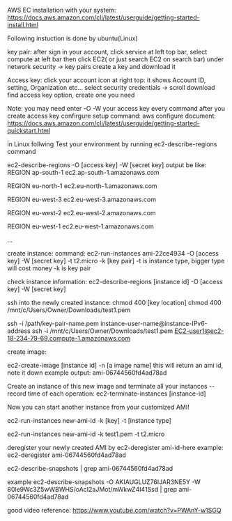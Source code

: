 AWS EC installation with your system:
https://docs.aws.amazon.com/cli/latest/userguide/getting-started-install.html

Following instuction is done by ubuntu(Linux)

key pair:
after sign in your account, click service at left top bar, select compute at left bar then click EC2( or just search EC2 on search bar)
under network security -> key pairs 
create a key and download it


Access key:
click your account icon at right top: it shows Account ID, setting, Organization etc...
select security credentials -> scroll download find access key option, create one you need


Note: you may need enter -O -W your access key every command
after you create access key
confirgure setup
command: aws configure
document:
https://docs.aws.amazon.com/cli/latest/userguide/getting-started-quickstart.html


in Linux follwing Test your environment by running ec2-describe-regions command


ec2-describe-regions -O [access key] -W [secret key]
output be like: 
REGION  ap-south-1      ec2.ap-south-1.amazonaws.com

REGION  eu-north-1      ec2.eu-north-1.amazonaws.com

REGION  eu-west-3       ec2.eu-west-3.amazonaws.com

REGION  eu-west-2       ec2.eu-west-2.amazonaws.com

REGION  eu-west-1       ec2.eu-west-1.amazonaws.com

...


create instance:
command: ec2-run-instances ami-22ce4934 -O [access key] -W [secret key] -t t2.micro -k [key pair]
-t is instance type, bigger type will cost money -k is key pair


check instance information:
ec2-describe-regions [instance id] -O [access key] -W [secret key]


ssh into the newly created instance:
chmod 400 [key location]
chmod 400 /mnt/c/Users/Owner/Downloads/test1.pem


ssh -i /path/key-pair-name.pem instance-user-name@instance-IPv6-address
ssh -i /mnt/c/Users/Owner/Downloads/test1.pem EC2-user1@ec2-18-234-79-69.compute-1.amazonaws.com


create image:


ec2-create-image [instance id] -n [a image name] 
this will return an ami id, note it down 
example output: ami-06744560fd4ad78ad


Create an instance of this new image and terminate all your instances -- record time of each operation:
 ec2-terminate-instances [instance-id] 
 
 
 Now you can start another instance from your customized AMI!


 ec2-run-instances new-ami-id -k [key] -t [instance type]
 
 ec2-run-instances new-ami-id -k test1.pem -t t2.micro
 
deregister your newly created AMI by
 ec2-deregister ami-id-here 
 example:  ec2-deregister ami-06744560fd4ad78ad
 
 
 ec2-describe-snapshots | grep ami-06744560fd4ad78ad


example  ec2-describe-snapshots -O AKIAUGLUZ76IJAR3NE5Y -W 80le9Wc3Z5wWBWHS/oAcI2aJMot/mWkwZ4I41Ssd
| grep ami-06744560fd4ad78ad


good video reference:
https://www.youtube.com/watch?v=PWAnY-w1SGQ

